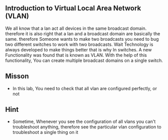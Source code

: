 ## Introduction to Virtual Local Area Network (VLAN)

We all know that a lan act all devices in the same broadcast domain. therefore it is also right that a lan and a broadcast domain are basically the same. therefore Someone wants to make two broadcasts you need to bug two different switches to work with two broadcasts. Wait Technology is always developed to make things better that is why In switches. A new Functionality was found that is known as VLAN. With the help of this functionality, You can create multiple broadcast domains on a single switch.


## Misson 
 - In this lab, You need to check that all vlan are configured perfectly, or not 

## Hint 
 - Sometime, Whenever you see the configuration of all vlans you can't troubleshoot anything, therefore see the particular vlan configuration to troubleshoot a single thing on it
